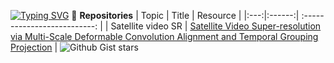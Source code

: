 [![Typing SVG](https://readme-typing-svg.herokuapp.com?font=times&size=36&pause=1000&center=true&vCenter=true&repeat=false&width=435&lines=Zooming+Earth+Eyes)](https://git.io/typing-svg)
🌱 **Repositories**
|   Topic   |     Title     |    Resource  |
|:---:|:------:|             :--------------------------:                     |
|   Satellite video SR  |   [Satellite Video Super-resolution via Multi-Scale Deformable Convolution Alignment and Temporal Grouping Projection](https://ieeexplore.ieee.org/abstract/document/9530280) |   ![Github Gist stars](https://img.shields.io/github/gist/stars/https%3A%2F%2Fgithub.com%2FXY-boy%2FMSDTGP)

<!--
**XY-boy/XY-boy** is a ✨ _special_ ✨ repository because its `README.md` (this file) appears on your GitHub profile.

Here are some ideas to get you started:

- 🔭 I’m currently working on ...
- 🌱 I’m currently learning ...
- 👯 I’m looking to collaborate on ...
- 🤔 I’m looking for help with ...
- 💬 Ask me about ...
- 📫 How to reach me: ...
- 😄 Pronouns: ...
- ⚡ Fun fact: ...
-->
